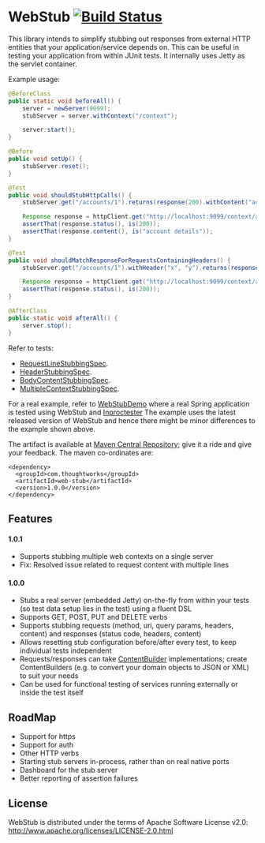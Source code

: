 # WebStub [![Build Status](https://travis-ci.org/tusharm/WebStub.png)](https://travis-ci.org/tusharm/WebStub)

This library intends to simplify stubbing out responses from external HTTP entities that your application/service  depends on.
This can be useful in testing your application from within JUnit tests. It internally uses Jetty as the servlet container.

Example usage:
```java
@BeforeClass
public static void beforeAll() {
    server = newServer(9099);
    stubServer = server.withContext("/context");

    server.start();
}

@Before
public void setUp() {
    stubServer.reset();
}

@Test
public void shouldStubHttpCalls() {
    stubServer.get("/accounts/1").returns(response(200).withContent("account details"));

    Response response = httpClient.get("http://localhost:9099/context/accounts/1");
    assertThat(response.status(), is(200));
    assertThat(response.content(), is("account details"));
}

@Test
public void shouldMatchResponseForRequestsContainingHeaders() {
    stubServer.get("/accounts/1").withHeader("x", "y").returns(response(200));

    Response response = httpClient.get("http://localhost:9099/context/accounts/1", asList(new BasicHeader("x", "y")));
    assertThat(response.status(), is(200));
}

@AfterClass
public static void afterAll() {
    server.stop();
}
```
Refer to tests:
+ [RequestLineStubbingSpec](/src/test/scala/com/thoughtworks/webstub/RequestLineStubbingSpec.scala).
+ [HeaderStubbingSpec](/src/test/scala/com/thoughtworks/webstub/HeaderStubbingSpec.scala).
+ [BodyContentStubbingSpec](/src/test/scala/com/thoughtworks/webstub/BodyContentStubbingSpec.scala).
+ [MultipleContextStubbingSpec](/src/test/scala/com/thoughtworks/webstub/MultipleContextStubbingSpec.scala).

For a real example, refer to [WebStubDemo](https://github.com/tusharm/WebStubDemo) where a real Spring application is tested using WebStub and [Inproctester](https://github.com/aharin/inproctester)
The example uses the latest released version of WebStub and hence there might be minor differences to the example shown above.

The artifact is available at [Maven Central Repository](http://search.maven.org/#search%7Cga%7C1%7Cweb-stub); give it a ride and give your feedback.
The maven co-ordinates are:
```
<dependency>
  <groupId>com.thoughtworks</groupId>
  <artifactId>web-stub</artifactId>
  <version>1.0.0</version>
</dependency>
```
## Features

#### 1.0.1
- Supports stubbing multiple web contexts on a single server
- Fix: Resolved issue related to request content with multiple lines

#### 1.0.0
- Stubs a real server (embedded Jetty) on-the-fly from within your tests (so test data setup lies in the test) using a fluent DSL
- Supports GET, POST, PUT and DELETE verbs
- Supports stubbing requests (method, uri, query params, headers, content) and responses (status code, headers, content)
- Allows resetting stub configuration before/after every test, to keep individual tests independent
- Requests/responses can take [ContentBuilder](/src/main/java/com/thoughtworks/webstub/dsl/builders/ContentBuilder.java) implementations; create ContentBuilders (e.g. to convert your domain objects to JSON or XML) to suit your needs
- Can be used for functional testing of services running externally or inside the test itself

## RoadMap

- Support for https
- Support for auth
- Other HTTP verbs
- Starting stub servers in-process, rather than on real native ports
- Dashboard for the stub server
- Better reporting of assertion failures

## License

WebStub is distributed under the terms of Apache Software License v2.0: http://www.apache.org/licenses/LICENSE-2.0.html
